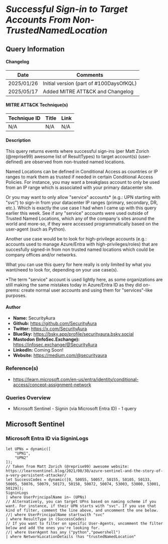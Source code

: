# *Successful Sign-in to Target Accounts From Non-TrustedNamedLocation*

## Query Information

#### Changelog

| Date | Comments |
|---|---|
| 2025/01/26 | Initial version (part of #100DaysOfKQL) |
| 2025/05/17 | Added MITRE ATT&CK and Changelog |

#### MITRE ATT&CK Technique(s)

| Technique ID | Title    | Link    |
| ---  | --- | --- |
| N/A | N/A | N/A |

#### Description

This query returns events where successful sign-ins (per Matt Zorich (@reprise99) awesome list of ResultTypes) to target account(s) (user-defined) are observed from non-trusted named locations.

Named Locations can be defined in Conditional Access as countries or IP ranges to mark them as trusted if needed in certain Conditional Access Policies. For instance, you may want a breakglass account to only be used from an IP range which is associated with your primary datacenter site.

Or you may want to only allow "service" accounts* (e.g.: UPN starting with "svc") to sign-in from your datacenter IP ranges (primary, secondary, DR, etc.). Which is exactly the use case I had when I came up with this query earlier this week. See if any "service" accounts were used outside of Trusted Named Locations, which any of the company's sites around the world and more-so, if they were accessed programmatically based on the user-agent (such as Python).  

Another use case would be to look for high-privilege accounts (e.g.: accounts used to manage Azure/Entra with high-privileges/roles) that are succesfully signed-in from non trusted named locations which could be company offices and/or networks.

What you can use this query for here really is only limited by what you want/need to look for, depending on your use case(s).

*The term "service" account is used lightly here, as some organizations are still making the same mistakes today in Azure/Entra ID as they did on-prems: create normal user accounts and using them for "services"-like purposes.

#### Author <Optional>
- **Name:** SecurityAura
- **Github:** https://github.com/SecurityAura
- **Twitter:** https://x.com/SecurityAura
- **BlueSky:** https://bsky.app/profile/securityaura.bsky.social
- **Mastodon (InfoSec.Exchange):** https://infosec.exchange/@SecurityAura
- **LinkedIn:** Coming Soon!
- **Website:** https://medium.com/@securityaura

### Reference(s)

- https://learn.microsoft.com/en-us/entra/identity/conditional-access/concept-assignment-network

### Queries Overview ###

- Microsoft Sentinel - Signin (via Microsoft Entra ID) - 1 query

## Microsoft Sentinel ##
### Microsoft Entra ID via SigninLogs ###
```KQL
let UPNs = dynamic([
    "UPN1",
    "UPN2"
]);
// Taken from Matt Zorich (@reprise99) awesome website: https://learnsentinel.blog/2021/08/30/azure-sentinel-and-the-story-of-a-very-persistent-attacker/
let SuccessCodes = dynamic([0, 50055, 50057, 50155, 50105, 50133, 50005, 50076, 50079, 50173, 50158, 50072, 50074, 53003, 53000, 53001, 50129]);
SigninLogs
| where UserPrincipalName in~ (UPNs)
// Alternatively, you can target UPns based on naming scheme if you want. For instance, if their UPN starts with "svc". If you use that kind of filter, comment the line above, and uncomment the one below.
//| where UserPrincipalName startswith "svc"
| where ResultType in (SuccessCodes)
// If you want to filter on specific User-Agents, uncomment the filter below and add the ones you're looking for. 
//| where UserAgent has_any ("python","powershell")
| where NetworkLocationDetails !has "trustedNamedLocation"
```
